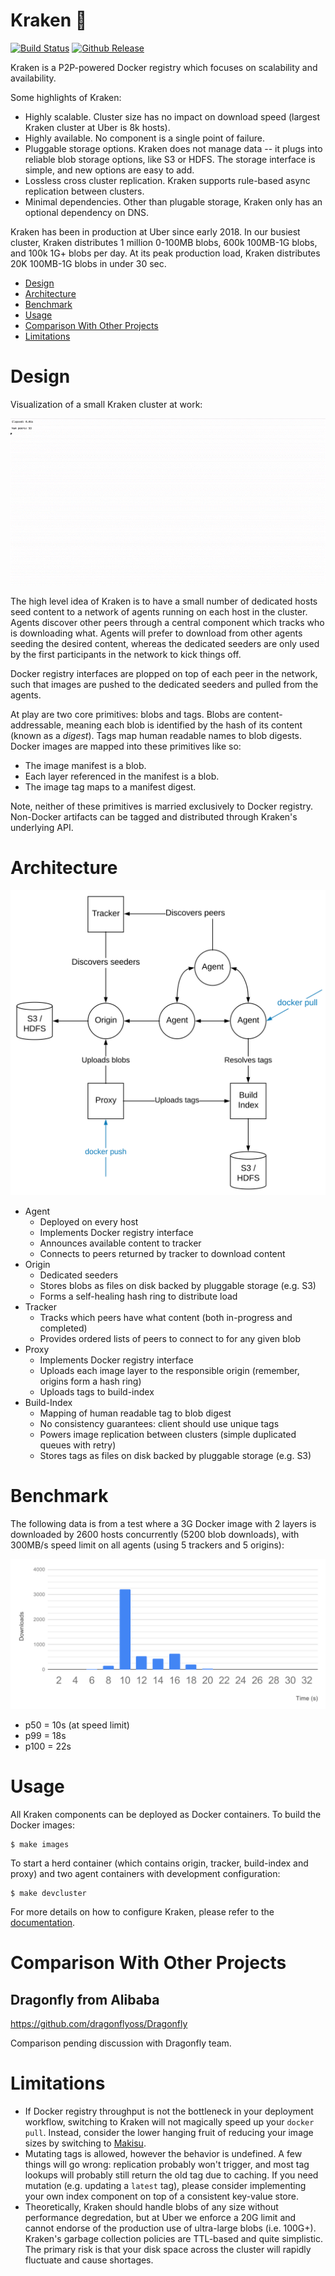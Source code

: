 # Kraken :octopus:

[![Build Status](https://travis-ci.org/uber/kraken.svg?branch=master)](https://travis-ci.org/uber/kraken)
[![Github Release](https://img.shields.io/github/release/uber/kraken.svg)](https://github.com/uber/kraken/releases)

Kraken is a P2P-powered Docker registry which focuses on scalability and availability.

Some highlights of Kraken:
- Highly scalable. Cluster size has no impact on download speed (largest Kraken cluster at Uber is
  8k hosts).
- Highly available. No component is a single point of failure.
- Pluggable storage options. Kraken does not manage data -- it plugs into reliable blob storage
  options, like S3 or HDFS. The storage interface is simple, and new options are easy to add.
- Lossless cross cluster replication. Kraken supports rule-based async replication between clusters.
- Minimal dependencies. Other than plugable storage, Kraken only has an optional dependency on DNS.

Kraken has been in production at Uber since early 2018. In our busiest cluster, Kraken distributes
1 million 0-100MB blobs, 600k 100MB-1G blobs, and 100k 1G+ blobs per day. At its peak production
load, Kraken distributes 20K 100MB-1G blobs in under 30 sec.

- [Design](#design)
- [Architecture](#architecture)
- [Benchmark](#benchmark)
- [Usage](#usage)
- [Comparison With Other Projects](#comparison-with-other-projects)
- [Limitations](#limitations)

# Design

Visualization of a small Kraken cluster at work:

![](assets/visualization.gif)

The high level idea of Kraken is to have a small number of dedicated hosts seed content to a network
of agents running on each host in the cluster. Agents discover other peers through a central component
which tracks who is downloading what. Agents will prefer to download from other agents seeding the
desired content, whereas the dedicated seeders are only used by the first participants in the network to
kick things off.

Docker registry interfaces are plopped on top of each peer in the network, such that images are
pushed to the dedicated seeders and pulled from the agents.

At play are two core primitives: blobs and tags. Blobs are content-addressable, meaning each
blob is identified by the hash of its content (known as a *digest*). Tags map human readable names
to blob digests. Docker images are mapped into these primitives like so:
- The image manifest is a blob.
- Each layer referenced in the manifest is a blob.
- The image tag maps to a manifest digest.

Note, neither of these primitives is married exclusively to Docker registry. Non-Docker artifacts
can be tagged and distributed through Kraken's underlying API.

# Architecture

![](assets/architecture.svg)

- Agent
  - Deployed on every host
  - Implements Docker registry interface
  - Announces available content to tracker
  - Connects to peers returned by tracker to download content
- Origin
  - Dedicated seeders
  - Stores blobs as files on disk backed by pluggable storage (e.g. S3)
  - Forms a self-healing hash ring to distribute load
- Tracker
  - Tracks which peers have what content (both in-progress and completed)
  - Provides ordered lists of peers to connect to for any given blob
- Proxy
  - Implements Docker registry interface
  - Uploads each image layer to the responsible origin (remember, origins form a hash ring)
  - Uploads tags to build-index
- Build-Index
  - Mapping of human readable tag to blob digest
  - No consistency guarantees: client should use unique tags
  - Powers image replication between clusters (simple duplicated queues with retry)
  - Stores tags as files on disk backed by pluggable storage (e.g. S3)

# Benchmark

The following data is from a test where a 3G Docker image with 2 layers is downloaded by 2600 hosts
concurrently (5200 blob downloads), with 300MB/s speed limit on all agents (using 5 trackers and
5 origins):

![](assets/benchmark.svg)

- p50 = 10s (at speed limit)
- p99 = 18s
- p100 = 22s

# Usage

All Kraken components can be deployed as Docker containers. To build the Docker images:

```
$ make images
```

To start a herd container (which contains origin, tracker, build-index and proxy) and two agent
containers with development configuration:

```
$ make devcluster
```

For more details on how to configure Kraken, please refer to the [documentation](docs/CONFIGURATION.md).

# Comparison With Other Projects

## Dragonfly from Alibaba

https://github.com/dragonflyoss/Dragonfly

Comparison pending discussion with Dragonfly team.

# Limitations

- If Docker registry throughput is not the bottleneck in your deployment workflow, switching to
  Kraken will not magically speed up your `docker pull`. Instead, consider the lower hanging fruit
  of reducing your image sizes by switching to [Makisu](https://github.com/uber/makisu).
- Mutating tags is allowed, however the behavior is undefined. A few things will go wrong: replication
  probably won't trigger, and most tag lookups will probably still return the old tag due to caching.
  If you need mutation (e.g. updating a `latest` tag), please consider implementing your own index
  component on top of a consistent key-value store.
- Theoretically, Kraken should handle blobs of any size without performance degredation, but at Uber
  we enforce a 20G limit and cannot endorse of the production use of ultra-large blobs (i.e. 100G+).
  Kraken's garbage collection policies are TTL-based and quite simplistic. The primary risk is that
  your disk space across the cluster will rapidly fluctuate and cause shortages.
